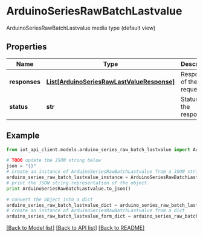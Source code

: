 # ArduinoSeriesRawBatchLastvalue

ArduinoSeriesRawBatchLastvalue media type (default view)

## Properties
Name | Type | Description | Notes
------------ | ------------- | ------------- | -------------
**responses** | [**List[ArduinoSeriesRawLastValueResponse]**](ArduinoSeriesRawLastValueResponse.md) | Responses of the request | 
**status** | **str** | Status of the response | 

## Example

```python
from iot_api_client.models.arduino_series_raw_batch_lastvalue import ArduinoSeriesRawBatchLastvalue

# TODO update the JSON string below
json = "{}"
# create an instance of ArduinoSeriesRawBatchLastvalue from a JSON string
arduino_series_raw_batch_lastvalue_instance = ArduinoSeriesRawBatchLastvalue.from_json(json)
# print the JSON string representation of the object
print ArduinoSeriesRawBatchLastvalue.to_json()

# convert the object into a dict
arduino_series_raw_batch_lastvalue_dict = arduino_series_raw_batch_lastvalue_instance.to_dict()
# create an instance of ArduinoSeriesRawBatchLastvalue from a dict
arduino_series_raw_batch_lastvalue_form_dict = arduino_series_raw_batch_lastvalue.from_dict(arduino_series_raw_batch_lastvalue_dict)
```
[[Back to Model list]](../README.md#documentation-for-models) [[Back to API list]](../README.md#documentation-for-api-endpoints) [[Back to README]](../README.md)


